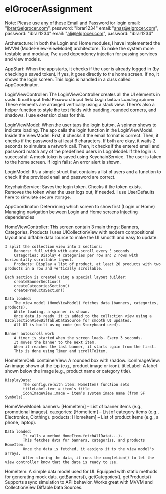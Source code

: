 # elGrocerAssignment


Note: Please use any of these Email and Password for login
        email: "ibrar@elgrocer.com", password: "ibrar1234"
        email: "anas@elgrocer.com", password: "ibrar1234"
        email: "ali@elgrocer.com", password: "ibrar1234"

Archetecture:
    In both the Login and Home modules, I have implemented the MVVM (Model-View-ViewModel) architecture.
    To make the system more testable and modular, I’ve used dependency injection for passing services and view models.


AppStart:
    When the app starts, it checks if the user is already logged in (by checking a saved token).
       If yes, it goes directly to the home screen.
       If no, it shows the login screen.
       This logic is handled in a class called AppCoordinator.
 
   
LoginViewController:
    The LoginViewController creates all the UI elements in code: 
        Email input field
        Password input field
        Login button
        Loading spinner
        These elements are arranged vertically using a stack view.
        There’s also a helper function to style the text fields with padding, rounded corners, and shadows. I use extension class for this.

    
LoginViewModel:
    When the user taps the login button, A spinner shows to indicate loading.
    The app calls the login function in the LoginViewModel.
       Inside the ViewModel:
            First, it checks if the email format is correct.
            Then, it checks if the password is at least 6 characters.
            If both are okay, it waits 2 seconds to simulate a network call.
            Then, it checks if the entered email and password match any of the predefined users in LoginModel.
            If the login is successful:
                A mock token is saved using KeychainService.
                The user is taken to the home screen.
            If login fails:
                An error alert is shown.


LoginModel:
    It’s a simple struct that contains a list of users and a function to check if the provided email and password are correct.
   
    
KeychainService:
    Saves the login token.
    Checks if the token exists.
    Removes the token when the user logs out, If needed.
    I use UserDefaults here to simulate secure storage.
    

AppCoordinator:
    Determining which screen to show first (Login or Home)
    Managing navigation between Login and Home screens
    Injecting dependencies


HomeViewController:
    This screen contain 3 main things: 
    Banners, Categories, Products
    I uses UICollectionView with modern compositional layout and diffable data source to make the UI smooth and easy to update.
    
    I split the collection view into 3 sections:
        Banners: full width with auto-scroll every 3 seconds
        Categories: Display 4 categories per row and 2 rows with horizontally scrollable layout.
        Products: Display a list of product, at least 20 products with two products in a row and vertically scrollable.
        
    Each section is created using a special layout builder:
        createBannerSection()
        createCategoriesSection()
        createProductsSection()
        
    Data loaded:
        The view model (HomeViewModel) fetches data (banners, categories, products).
        While loading, a spinner is shown.
        Once data is ready, it is added to the collection view using a UICollectionViewDiffableDataSource for smooth UI updates.
        All UI is built using code (no Storyboard used).
        
    Banner autoscroll work:
        A timer is started when the screen loads. Every 3 seconds.
        It moves the banner to the next item.
        When it reaches the last banner, it starts again from the first.
        This is done using Timer and scrollToItem.
        

HomeItemCell:
    containerView: A rounded box with shadow.
    iconImageView: An image shown at the top (e.g., product image or icon).
    titleLabel: A label shown below the image (e.g., product name or category title).
        
    DisplayData:
            The configure(with item: HomeItem) function sets
            titleLabel.text = item’s title
            iconImageView.image = item’s system image name (from SF Symbols).
            
            
HomeViewModel:
    banners: [HomeItem] – List of banner items (e.g., promotional images).
    categories: [HomeItem] – List of category items (e.g., Electronics, Clothing).
    products: [HomeItem] – List of product items (e.g., a phone, laptop).
        
    Data loaded:
            It calls a method HomeItem.fetchAllData(...).
            This fetches data for banners, categories, and products HomeItem.
            Once the data is fetched, it assigns it to the view model's arrays.
            After storing the data, it runs the completion() to let the view controller know that the data is ready to use.
            
            
HomeItem:
    A simple data model used for UI.
    Equipped with static methods for generating mock data. getBanners(), getCategories(), getProducts()
    Supports async simulation to API behavior.
    Works great with MVVM and CollectionView Diffable Data Sources.
        


